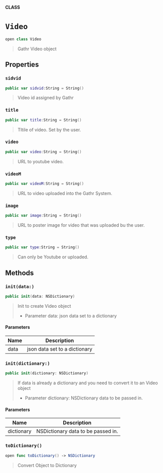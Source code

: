 **CLASS**

# `Video`

```swift
open class Video
```

> Gathr Video object

## Properties
### `sidvid`

```swift
public var sidvid:String = String()
```

> Video id assigned by Gathr

### `title`

```swift
public var title:String = String()
```

> TItile of video. Set by the user.

### `video`

```swift
public var video:String = String()
```

> URL to youtube video.

### `videoM`

```swift
public var videoM:String = String()
```

> URL to video uploaded into the Gathr System.

### `image`

```swift
public var image:String = String()
```

> URL to poster image for video that was uploaded bu the user.

### `type`

```swift
public var type:String = String()
```

> Can only be Youtube or uploaded.

## Methods
### `init(data:)`

```swift
public init(data: NSDictionary)
```

> Init to create Video object
> - Parameter data: json data set to a dictionary

#### Parameters

| Name | Description |
| ---- | ----------- |
| data | json data set to a dictionary |

### `init(dictionary:)`

```swift
public init(dictionary: NSDictionary)
```

> If data is already a dictionary and you need to convert it to an Video object
> - Parameter dictionary: NSDictionary data to be passed in.

#### Parameters

| Name | Description |
| ---- | ----------- |
| dictionary | NSDictionary data to be passed in. |

### `toDictionary()`

```swift
open func toDictionary() -> NSDictionary
```

> Convert Object to Dictionary
